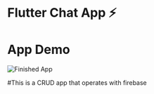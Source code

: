 
# Flutter Chat App ⚡️

# App Demo

![Finished App](https://github.com/londonappbrewery/Images/blob/master/flash_chat_flutter_demo.gif)


#This is a CRUD app that operates with firebase
